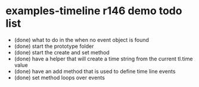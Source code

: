 # examples-timeline r146 demo todo list


* (done) what to do in the when no event object is found
* (done) start the prototype folder
* (done) start the create and set method
* (done) have a helper that will create a time string from the current tl.time value
* (done) have an add method that is used to define time line events
* (done) set method loops over events